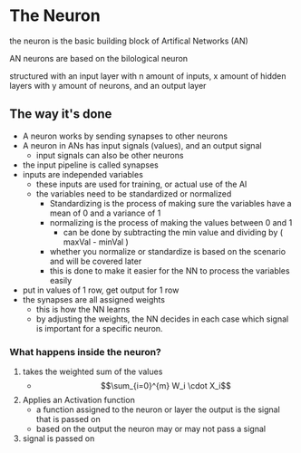 # The Neuron

the neuron is the basic building block of Artifical Networks (AN)

AN neurons are based on the bilological neuron

structured with an input layer with n amount of inputs, x amount of hidden layers with y amount of neurons, and an output layer

## The way it's done

- A neuron works by sending synapses to other neurons
- A neuron in ANs has input signals (values), and an output signal
  - input signals can also be other neurons
- the input pipeline is called synapses
- inputs are independed variables
  - these inputs are used for training, or actual use of the AI
  - the variables need to be standardized or normalized
    - Standardizing is the process of making sure the variables have a mean of 0 and a variance of 1
    - normalizing is the process of making the values between 0 and 1
      - can be done by subtracting the min value and dividing by ( maxVal - minVal )
    - whether you normalize or standardize is based on the scenario and will be covered later
    - this is done to make it easier for the NN to process the variables easily
- put in values of 1 row, get output for 1 row
- the synapses are all assigned weights
  - this is how the NN learns
  - by adjusting the weights, the NN decides in each case which signal is important for a specific neuron.

### What happens inside the neuron?

1. takes the weighted sum of the values
   - $$\sum_{i=0}^{m} W_i \cdot X_i$$
2. Applies an Activation function
   - a function assigned to the neuron or layer the output is the signal that is passed on
   - based on the output the neuron may or may not pass a signal
3. signal is passed on
